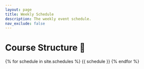 ```yaml
---
layout: page
title: Weekly Schedule
description: The weekly event schedule.
nav_exclude: false
---
```


# Course Structure 🍎

{% for schedule in site.schedules %}
{{ schedule }}
{% endfor %}